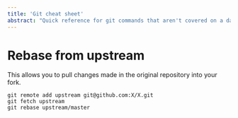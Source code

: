 ```yaml
---
title: 'Git cheat sheet'
abstract: "Quick reference for git commands that aren't covered on a daily basis. Basic git knowledge is required."
---
```


# Rebase from upstream

This allows you to pull changes made in the original repository into your fork.

```
git remote add upstream git@github.com:X/X.git
git fetch upstream
git rebase upstream/master
```

